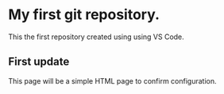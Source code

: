 # My first git repository.

This the first repository created using using VS Code.

## First update

This page will be a simple HTML page to confirm configuration.
